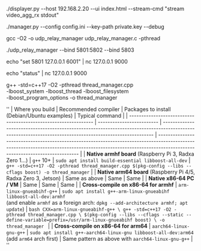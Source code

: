 ./displayer.py --host 192.168.2.20 --ui index.html --stream-cmd "stream video_agg_rx stdout"

./manager.py --config config.ini --key-path private.key --debug


gcc -O2 -o udp_relay_manager udp_relay_manager.c -pthread

./udp_relay_manager --bind 5801:5802 --bind 5803

echo "set 5801 127.0.0.1 6001" | nc 127.0.0.1 9000

echo "status" | nc 127.0.0.1 9000


g++ -std=c++17 -O2 -pthread thread_manager.cpp \
    -lboost_system -lboost_thread -lboost_filesystem \
    -lboost_program_options -o thread_manager

''
    | Where you build                                                 | Recommended compiler      | Packages to install (Debian/Ubuntu examples)                                                                                                             | Typical command                                                                                                                                                                                           |
| --------------------------------------------------------------- | ------------------------- | -------------------------------------------------------------------------------------------------------------------------------------------------------- | --------------------------------------------------------------------------------------------------------------------------------------------------------------------------------------------------------- |
| **Native armhf board** (Raspberry Pi 3, Radxa Zero 1…)          | `g++` 10+                 | `sudo apt install build-essential libboost-all-dev`                                                                                                      | `g++ -std=c++17 -O2 -pthread thread_manager.cpp $(pkg-config --libs --cflags boost) -o thread_manager`                                                                                                    |
| **Native arm64 board** (Raspberry Pi 4/5, Radxa Zero 3, Jetson) | Same as above             | Same                                                                                                                                                     | Same                                                                                                                                                                                                      |
| **Native x86-64 PC / VM**                                       | Same                      | Same                                                                                                                                                     | Same                                                                                                                                                                                                      |
| **Cross-compile on x86-64 for armhf**                           | `arm-linux-gnueabihf-g++` | `sudo apt install g++-arm-linux-gnueabihf libboost-all-dev:armhf`<br>(and enable `armhf` as a foreign arch: `dpkg --add-architecture armhf; apt update`) | `bash CXX=arm-linux-gnueabihf-g++ \ g++ -std=c++17 -O2 -pthread thread_manager.cpp \ $(pkg-config --libs --cflags --static --define-variable=prefix=/usr/arm-linux-gnueabihf boost) \ -o thread_manager ` |
| **Cross-compile on x86-64 for arm64**                           | `aarch64-linux-gnu-g++`   | `sudo apt install g++-aarch64-linux-gnu libboost-all-dev:arm64` (add `arm64` arch first)                                                                 | Same pattern as above with `aarch64-linux-gnu-g++`                                                                                                                                                        |
''
